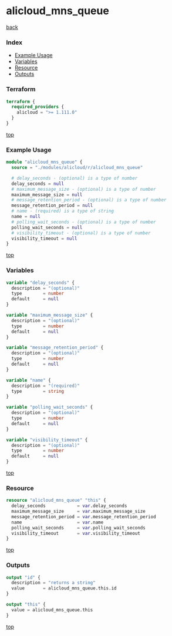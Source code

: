 # alicloud_mns_queue

[back](../alicloud.md)

### Index

- [Example Usage](#example-usage)
- [Variables](#variables)
- [Resource](#resource)
- [Outputs](#outputs)

### Terraform

```terraform
terraform {
  required_providers {
    alicloud = ">= 1.111.0"
  }
}
```

[top](#index)

### Example Usage

```terraform
module "alicloud_mns_queue" {
  source = "./modules/alicloud/r/alicloud_mns_queue"

  # delay_seconds - (optional) is a type of number
  delay_seconds = null
  # maximum_message_size - (optional) is a type of number
  maximum_message_size = null
  # message_retention_period - (optional) is a type of number
  message_retention_period = null
  # name - (required) is a type of string
  name = null
  # polling_wait_seconds - (optional) is a type of number
  polling_wait_seconds = null
  # visibility_timeout - (optional) is a type of number
  visibility_timeout = null
}
```

[top](#index)

### Variables

```terraform
variable "delay_seconds" {
  description = "(optional)"
  type        = number
  default     = null
}

variable "maximum_message_size" {
  description = "(optional)"
  type        = number
  default     = null
}

variable "message_retention_period" {
  description = "(optional)"
  type        = number
  default     = null
}

variable "name" {
  description = "(required)"
  type        = string
}

variable "polling_wait_seconds" {
  description = "(optional)"
  type        = number
  default     = null
}

variable "visibility_timeout" {
  description = "(optional)"
  type        = number
  default     = null
}
```

[top](#index)

### Resource

```terraform
resource "alicloud_mns_queue" "this" {
  delay_seconds            = var.delay_seconds
  maximum_message_size     = var.maximum_message_size
  message_retention_period = var.message_retention_period
  name                     = var.name
  polling_wait_seconds     = var.polling_wait_seconds
  visibility_timeout       = var.visibility_timeout
}
```

[top](#index)

### Outputs

```terraform
output "id" {
  description = "returns a string"
  value       = alicloud_mns_queue.this.id
}

output "this" {
  value = alicloud_mns_queue.this
}
```

[top](#index)